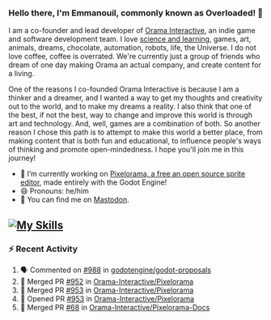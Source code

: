 ### Hello there, I'm Emmanouil, commonly known as Overloaded! 👋
I am a co-founder and lead developer of [Orama Interactive](https://www.orama-interactive.com/), an indie game and software development team. I love [science and learning](https://github.com/OverloadedOrama/KnowledgeBase), games, art, animals, dreams, chocolate, automation, robots, life, the Universe. I do not love coffee, coffee is overrated. We're currently just a group of friends who dream of one day making Orama an actual company, and create content for a living.

One of the reasons I co-founded Orama Interactive is because I am a thinker and a dreamer, and I wanted a way to get my thoughts and creativity out to the world, and to make my dreams a reality. I also think that one of the best, if not the best, way to change and improve this world is through art and technology. And, well, games are a combination of both. So another reason I chose this path is to attempt to make this world a better place, from making content that is both fun and educational, to influence people's ways of thinking and promote open-mindedness. I hope you'll join me in this journey!

- 🔭 I’m currently working on [Pixelorama, a free an open source sprite editor](https://github.com/Orama-Interactive/Pixelorama), made entirely with the Godot Engine!
- 😄 Pronouns: he/him
- 🐘 You can find me on <a rel="me" href="https://mastodon.social/@Overloaded">Mastodon</a>.

[![My Skills](https://skillicons.dev/icons?i=godot,py,cpp,cs,git,linux,html)](https://skillicons.dev)
---

### :zap: Recent Activity

<!--START_SECTION:activity-->
1. 🗣 Commented on [#988](https://github.com/godotengine/godot-proposals/issues/988#issuecomment-1841068584) in [godotengine/godot-proposals](https://github.com/godotengine/godot-proposals)
2. 🎉 Merged PR [#952](https://github.com/Orama-Interactive/Pixelorama/pull/952) in [Orama-Interactive/Pixelorama](https://github.com/Orama-Interactive/Pixelorama)
3. 🎉 Merged PR [#953](https://github.com/Orama-Interactive/Pixelorama/pull/953) in [Orama-Interactive/Pixelorama](https://github.com/Orama-Interactive/Pixelorama)
4. 💪 Opened PR [#953](https://github.com/Orama-Interactive/Pixelorama/pull/953) in [Orama-Interactive/Pixelorama](https://github.com/Orama-Interactive/Pixelorama)
5. 🎉 Merged PR [#68](https://github.com/Orama-Interactive/Pixelorama-Docs/pull/68) in [Orama-Interactive/Pixelorama-Docs](https://github.com/Orama-Interactive/Pixelorama-Docs)
<!--END_SECTION:activity-->

<!--
**OverloadedOrama/OverloadedOrama** is a ✨ _special_ ✨ repository because its `README.md` (this file) appears on your GitHub profile.

Here are some ideas to get you started:

- 👯 I’m looking to collaborate on ...
- 🤔 I’m looking for help with ...
- 💬 Ask me about ...
- 📫 How to reach me: ...
- ⚡ Fun fact: ...
-->

